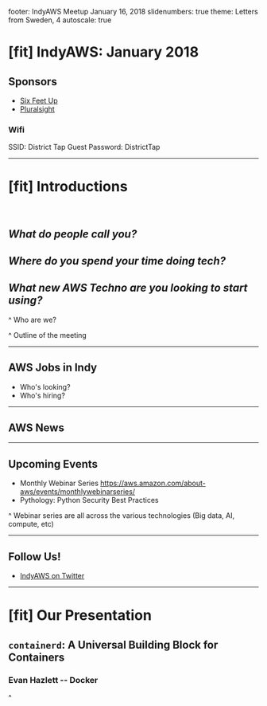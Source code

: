 footer: IndyAWS Meetup January 16, 2018
slidenumbers: true
theme: Letters from Sweden, 4
autoscale: true

# [fit] IndyAWS: January 2018

## Sponsors

* [Six Feet Up](https://www.sixfeetup.com)
* [Pluralsight](https://www.pluralsight.com)

### Wifi
SSID: District Tap Guest
Password: DistrictTap

----

# [fit] Introductions

</br>

## __*What do people call you?*__

## _**Where do you spend your time doing tech?**_

## _**What new AWS Techno are you looking to start using?**_

^ Who are we?

^ Outline of the meeting

----

## AWS Jobs in Indy

* Who's looking?
* Who's hiring?

----

## AWS News

----

## Upcoming Events

* Monthly Webinar Series <https://aws.amazon.com/about-aws/events/monthlywebinarseries/>
* Pythology: Python Security Best Practices

^ Webinar series are all across the various technologies (Big data, AI, compute, etc)

----

## Follow Us!

* [IndyAWS on Twitter](http://twitter.com/indyaws)

---

# [fit] Our Presentation

## `containerd`: A Universal Building Block for Containers
### Evan Hazlett -- Docker

^ 
